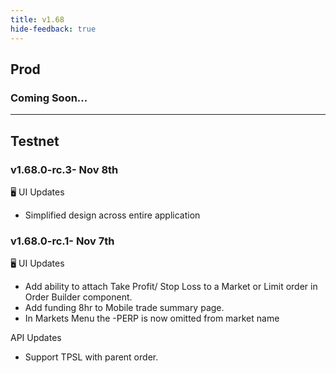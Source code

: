 ```yaml
---
title: v1.68
hide-feedback: true
---
```


## Prod

### Coming Soon...

***

## Testnet

### v1.68.0-rc.3- Nov 8th

🖥️  UI Updates

* Simplified design across entire application

### v1.68.0-rc.1- Nov 7th

🖥️  UI Updates

* Add ability to attach Take Profit/ Stop Loss to a Market or Limit order in Order Builder component.
* Add funding 8hr to Mobile trade summary page.
* In Markets Menu the -PERP is now omitted from market name

API Updates

* Support TPSL with parent order.

